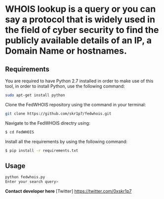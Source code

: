 # WHOIS lookup is a query or you can say a protocol that is widely used in the field of cyber security to find the publicly available details of an IP, a Domain Name or hostnames.

## Requirements

You are required to have Python 2.7 installed in order to make use of this tool, in order to install Python, use the following command:

```bash
sudo apt-get install python 
```

Clone the FedWHOIS repository using the command in your terminal:

```bash
git clone https://github.com/skr1p7/fedwhois.git
```
Navigate to the FedWHOIS directry using:

```bash
$ cd FedWHOIS
```

Install all the requirements by using the following command:
```bash
$ pip install -r requirements.txt
```

## Usage

```bash
python fedwhois.py
Enter your search query> 
```

**Contact developer here**
[Twitter] https://twitter.com/0xskr1p7